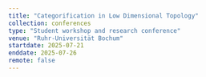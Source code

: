 ```yaml
---
title: "Categorification in Low Dimensional Topology"
collection: conferences
type: "Student workshop and research conference"
venue: "Ruhr-Universität Bochum"
startdate: 2025-07-21
enddate: 2025-07-26
remote: false
---
```

